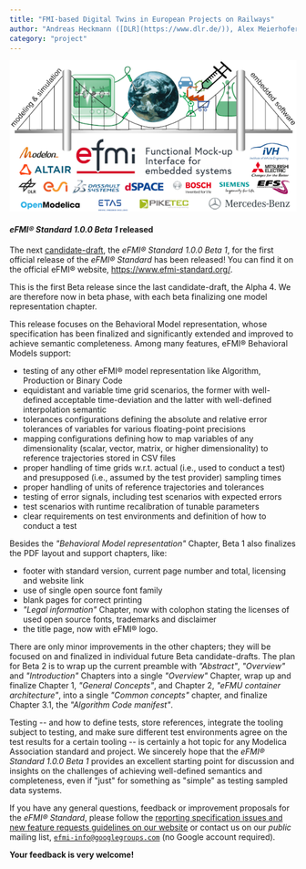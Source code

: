 ```yaml
---
title: "FMI-based Digital Twins in European Projects on Railways"
author: "Andreas Heckmann ([DLR](https://www.dlr.de/)), Alex Meierhofer ([VIF](https://www.virtual-vehicle.at/)), Blas Blanco Mula ([CAF](https://www.cafmobility.com/))"
category: "project"
---
```


![MAP eFMI®](MAP-eFMI.png "MAP eFMI®")

#### _eFMI® Standard 1.0.0 Beta 1_ released

The next [candidate-draft](https://www.efmi-standard.org/standard/#release-cycle-and-versioning), the _eFMI® Standard 1.0.0 Beta 1_, for the first official release of the _eFMI® Standard_ has been released! You can find it on the official eFMI® website, https://www.efmi-standard.org/.

This is the first Beta release since the last candidate-draft, the Alpha 4. We are therefore now in beta phase, with each beta finalizing one model representation chapter.

This release focuses on the Behavioral Model representation, whose specification has been finalized and significantly extended and improved to achieve semantic completeness. Among many features, eFMI® Behavioral Models support:

 - testing of any other eFMI® model representation like Algorithm, Production or Binary Code
 - equidistant and variable time grid scenarios, the former with well-defined acceptable time-deviation and the latter with well-defined interpolation semantic
 - tolerances configurations defining the absolute and relative error tolerances of variables for various floating-point precisions
 - mapping configurations defining how to map variables of any dimensionality (scalar, vector, matrix, or higher dimensionality) to reference trajectories stored in CSV files
 - proper handling of time grids w.r.t. actual (i.e., used to conduct a test) and presupposed (i.e., assumed by the test provider) sampling times
 - proper handling of units of reference trajectories and tolerances
 - testing of error signals, including test scenarios with expected errors
 - test scenarios with runtime recalibration of tunable parameters
 - clear requirements on test environments and definition of how to conduct a test

Besides the _"Behavioral Model representation"_ Chapter, Beta 1 also finalizes the PDF layout and support chapters, like:

 - footer with standard version, current page number and total, licensing and website link
 - use of single open source font family
 - blank pages for correct printing
 - _"Legal information"_ Chapter, now with colophon stating the licenses of used open source fonts, trademarks and disclaimer
 - the title page, now with eFMI® logo.

There are only minor improvements in the other chapters; they will be focused on and finalized in individual future Beta candidate-drafts. The plan for Beta 2 is to wrap up the current preamble with _"Abstract"_, _"Overview"_ and _"Introduction"_ Chapters into a single _"Overview"_ Chapter, wrap up and finalize Chapter 1, _"General Concepts"_, and Chapter 2, _"eFMU container architecture"_, into a single _"Common concepts"_ chapter, and finalize Chapter 3.1, the _"Algorithm Code manifest"_.

Testing -- and how to define tests, store references, integrate the tooling subject to testing, and make sure different test environments agree on the test results for a certain tooling -- is certainly a hot topic for any Modelica Association standard and project. We sincerely hope that the _eFMI® Standard 1.0.0 Beta 1_ provides an excellent starting point for discussion and insights on the challenges of achieving well-defined semantics and completeness, even if "just" for something as "simple" as testing sampled data systems.

If you have any general questions, feedback or improvement proposals for the _eFMI® Standard_, please follow the [reporting specification issues and new feature requests guidelines on our website](https://www.efmi-standard.org/standard/#reporting-specification-issues-and-new-feature-requests) or contact us on our _public_ mailing list, [`efmi-info@googlegroups.com`](https://groups.google.com/g/efmi-info) (no Google account required).

**Your feedback is very welcome!**
